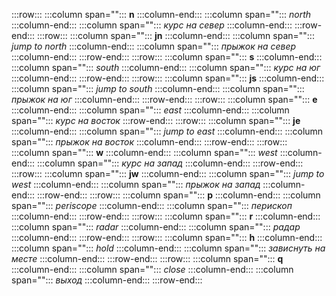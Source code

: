 
:::row:::
:::column span="":::
**n**
:::column-end:::
:::column span="":::
*north*
:::column-end:::
:::column span="":::
*курс на север*
:::column-end:::
:::row-end:::
:::row:::
:::column span="":::
**jn**
:::column-end:::
:::column span="":::
*jump to north*
:::column-end:::
:::column span="":::
*прыжок на север*
:::column-end:::
:::row-end:::
:::row:::
:::column span="":::
**s**
:::column-end:::
:::column span="":::
*south*
:::column-end:::
:::column span="":::
*курс на юг*
:::column-end:::
:::row-end:::
:::row:::
:::column span="":::
**js**
:::column-end:::
:::column span="":::
*jump to south*
:::column-end:::
:::column span="":::
*прыжок на юг*
:::column-end:::
:::row-end:::
:::row:::
:::column span="":::
**e**
:::column-end:::
:::column span="":::
*east*
:::column-end:::
:::column span="":::
*курс на восток*
:::row-end:::
:::row:::
:::column span="":::
**je**
:::column-end:::
:::column span="":::
*jump to east*
:::column-end:::
:::column span="":::
*прыжок на восток*
:::column-end:::
:::row-end:::
:::row:::
:::column span="":::
**w**
:::column-end:::
:::column span="":::
*west*
:::column-end:::
:::column span="":::
*курс на запад*
:::column-end:::
:::row-end:::
:::row:::
:::column span="":::
**jw**
:::column-end:::
:::column span="":::
*jump to west*
:::column-end:::
:::column span="":::
*прыжок на запад*
:::column-end:::
:::row-end:::
:::row:::
:::column span="":::
**p**
:::column-end:::
:::column span="":::
*periscope*
:::column-end:::
:::column span="":::
*перископ*
:::column-end:::
:::row-end:::
:::row:::
:::column span="":::
**r**
:::column-end:::
:::column span="":::
*radar*
:::column-end:::
:::column span="":::
*радар*
:::column-end:::
:::row-end:::
:::row:::
:::column span="":::
**h**
:::column-end:::
:::column span="":::
*hold*
:::column-end:::
:::column span="":::
*зависнуть на месте*
:::column-end:::
:::row-end:::
:::row:::
:::column span="":::
**q**
:::column-end:::
:::column span="":::
*close*
:::column-end:::
:::column span="":::
*выход*
:::column-end:::
:::row-end:::